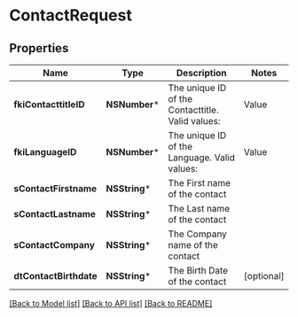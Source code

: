 # ContactRequest

## Properties
Name | Type | Description | Notes
------------ | ------------- | ------------- | -------------
**fkiContacttitleID** | **NSNumber*** | The unique ID of the Contacttitle.  Valid values:  |Value|Description| |-|-| |1|Ms.| |2|Mr.| |4|(Blank)| |5|Me (For Notaries)| | 
**fkiLanguageID** | **NSNumber*** | The unique ID of the Language.  Valid values:  |Value|Description| |-|-| |1|French| |2|English| | 
**sContactFirstname** | **NSString*** | The First name of the contact | 
**sContactLastname** | **NSString*** | The Last name of the contact | 
**sContactCompany** | **NSString*** | The Company name of the contact | 
**dtContactBirthdate** | **NSString*** | The Birth Date of the contact | [optional] 

[[Back to Model list]](../README.md#documentation-for-models) [[Back to API list]](../README.md#documentation-for-api-endpoints) [[Back to README]](../README.md)


